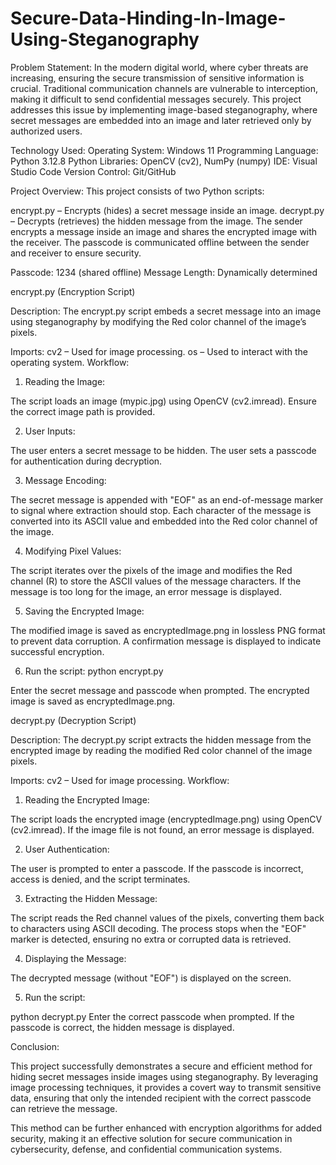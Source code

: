 # Secure-Data-Hinding-In-Image-Using-Steganography

Problem Statement:
In the modern digital world, where cyber threats are increasing, ensuring the secure transmission of sensitive information is crucial. Traditional communication channels are vulnerable to interception, making it difficult to send confidential messages securely. This project addresses this issue by implementing image-based steganography, where secret messages are embedded into an image and later retrieved only by authorized users.

Technology Used:
Operating System: Windows 11
Programming Language: Python 3.12.8
Python Libraries: OpenCV (cv2), NumPy (numpy)
IDE: Visual Studio Code
Version Control: Git/GitHub

Project Overview:
This project consists of two Python scripts:

encrypt.py – Encrypts (hides) a secret message inside an image.
decrypt.py – Decrypts (retrieves) the hidden message from the image.
The sender encrypts a message inside an image and shares the encrypted image with the receiver. The passcode is communicated offline between the sender and receiver to ensure security.

Passcode: 1234 (shared offline)
Message Length: Dynamically determined

encrypt.py (Encryption Script)

Description:
The encrypt.py script embeds a secret message into an image using steganography by modifying the Red color channel of the image’s pixels.

Imports:
cv2 – Used for image processing.
os – Used to interact with the operating system.
Workflow:
1. Reading the Image:

The script loads an image (mypic.jpg) using OpenCV (cv2.imread).
Ensure the correct image path is provided.

2. User Inputs:

The user enters a secret message to be hidden.
The user sets a passcode for authentication during decryption.

3. Message Encoding:

The secret message is appended with "EOF" as an end-of-message marker to signal where extraction should stop.
Each character of the message is converted into its ASCII value and embedded into the Red color channel of the image.

4. Modifying Pixel Values:

The script iterates over the pixels of the image and modifies the Red channel (R) to store the ASCII values of the message characters.
If the message is too long for the image, an error message is displayed.

5. Saving the Encrypted Image:

The modified image is saved as encryptedImage.png in lossless PNG format to prevent data corruption.
A confirmation message is displayed to indicate successful encryption.

6. Run the script:
python encrypt.py

Enter the secret message and passcode when prompted.
The encrypted image is saved as encryptedImage.png.

decrypt.py (Decryption Script)

Description:
The decrypt.py script extracts the hidden message from the encrypted image by reading the modified Red color channel of the image pixels.

Imports:
cv2 – Used for image processing.
Workflow:

1. Reading the Encrypted Image:

The script loads the encrypted image (encryptedImage.png) using OpenCV (cv2.imread).
If the image file is not found, an error message is displayed.

2. User Authentication:

The user is prompted to enter a passcode.
If the passcode is incorrect, access is denied, and the script terminates.

3. Extracting the Hidden Message:

The script reads the Red channel values of the pixels, converting them back to characters using ASCII decoding.
The process stops when the "EOF" marker is detected, ensuring no extra or corrupted data is retrieved.

4. Displaying the Message:

The decrypted message (without "EOF") is displayed on the screen.

5. Run the script:
   
python decrypt.py
Enter the correct passcode when prompted.
If the passcode is correct, the hidden message is displayed.

Conclusion:

This project successfully demonstrates a secure and efficient method for hiding secret messages inside images using steganography. By leveraging image processing techniques, it provides a covert way to transmit sensitive data, ensuring that only the intended recipient with the correct passcode can retrieve the message.

This method can be further enhanced with encryption algorithms for added security, making it an effective solution for secure communication in cybersecurity, defense, and confidential communication systems.
